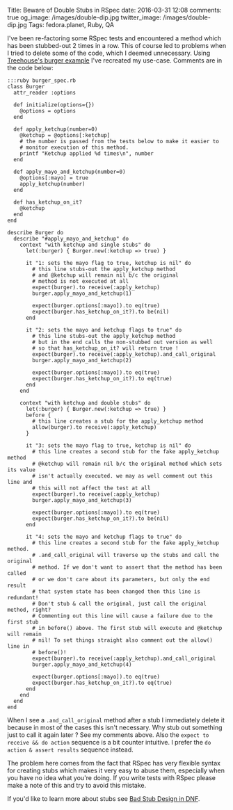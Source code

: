 Title: Beware of Double Stubs in RSpec
date: 2016-03-31 12:08
comments: true
og_image: /images/double-dip.jpg
twitter_image: /images/double-dip.jpg
Tags: fedora.planet, Ruby, QA

I've been re-factoring some RSpec tests and encountered a method which has been
stubbed-out 2 times in a row. This of course led to problems when I tried to delete
some of the code, which I deemed unnecessary. Using
[Treehouse's burger example](http://blog.teamtreehouse.com/an-introduction-to-rspec)
I've recreated my use-case. Comments are in the code below:

    :::ruby burger_spec.rb
    class Burger
      attr_reader :options
    
      def initialize(options={})
        @options = options
      end
    
      def apply_ketchup(number=0)
        @ketchup = @options[:ketchup]
        # the number is passed from the tests below to make it easier to
        # monitor execution of this method.
        printf "Ketchup applied %d times\n", number
      end
    
      def apply_mayo_and_ketchup(number=0)
        @options[:mayo] = true
        apply_ketchup(number)
      end
    
      def has_ketchup_on_it?
        @ketchup
      end
    end
    
    describe Burger do
      describe "#apply_mayo_and_ketchup" do
        context "with ketchup and single stubs" do
          let(:burger) { Burger.new(:ketchup => true) }
    
          it "1: sets the mayo flag to true, ketchup is nil" do
            # this line stubs-out the apply_ketchup method
            # and @ketchup will remain nil b/c the original
            # method is not executed at all
            expect(burger).to receive(:apply_ketchup)
            burger.apply_mayo_and_ketchup(1)
    
            expect(burger.options[:mayo]).to eq(true)
            expect(burger.has_ketchup_on_it?).to be(nil)
          end
    
          it "2: sets the mayo and ketchup flags to true" do
            # this line stubs-out the apply_ketchup method
            # but in the end calls the non-stubbed out version as well
            # so that has_ketchup_on_it? will return true !
            expect(burger).to receive(:apply_ketchup).and_call_original
            burger.apply_mayo_and_ketchup(2)
    
            expect(burger.options[:mayo]).to eq(true)
            expect(burger.has_ketchup_on_it?).to eq(true)
          end
        end
    
        context "with ketchup and double stubs" do
          let(:burger) { Burger.new(:ketchup => true) }
          before {
            # this line creates a stub for the apply_ketchup method
            allow(burger).to receive(:apply_ketchup)
          }
    
          it "3: sets the mayo flag to true, ketchup is nil" do
            # this line creates a second stub for the fake apply_ketchup method
            # @ketchup will remain nil b/c the original method which sets its value
            # isn't actually executed. we may as well comment out this line and
            # this will not affect the test at all
            expect(burger).to receive(:apply_ketchup)
            burger.apply_mayo_and_ketchup(3)
    
            expect(burger.options[:mayo]).to eq(true)
            expect(burger.has_ketchup_on_it?).to be(nil)
          end
    
          it "4: sets the mayo and ketchup flags to true" do
            # this line creates a second stub for the fake apply_ketchup method.
            # .and_call_original will traverse up the stubs and call the original
            # method. If we don't want to assert that the method has been called
            # or we don't care about its parameters, but only the end result
            # that system state has been changed then this line is redundant!
            # Don't stub & call the original, just call the original method, right?
            # Commenting out this line will cause a failure due to the first stub
            # in before() above. The first stub will execute and @ketchup will remain
            # nil! To set things straight also comment out the allow() line in
            # before()!
            expect(burger).to receive(:apply_ketchup).and_call_original
            burger.apply_mayo_and_ketchup(4)
    
            expect(burger.options[:mayo]).to eq(true)
            expect(burger.has_ketchup_on_it?).to eq(true)
          end
        end
      end
    end

When I see a `.and_call_original` method
after a stub I immediately delete it because in most of the cases this isn't
necessary. Why stub out something just to call it again later ? See my comments
above. Also the `expect to receive && do action`
sequence is a bit counter intuitive. I prefer the `do action & assert results`
sequence instead.


The problem here comes from the fact that RSpec has very flexible syntax for
creating stubs which makes it very easy to abuse them, especially when you
have no idea what you're doing. If you write tests with RSpec please make a
note of this and try to avoid this mistake.

If you'd like to learn more about stubs see
[Bad Stub Design in DNF]({filename}2015-11-23-bad-stub-design-in-dnf.markdown).
